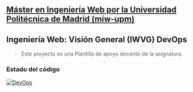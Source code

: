 ## [Máster en Ingeniería Web por la Universidad Politécnica de Madrid (miw-upm)](http://miw.etsisi.upm.es)
## Ingeniería Web: Visión General (IWVG) DevOps
> Este proyecto es una Plantilla de apoyo docente de la asignatura.

### Estado del código
[![DevOps](https://github.com/oliver-upm/iwvg-devops-fernandez-oliver/actions/workflows/test-sonar.yml/badge.svg)](https://github.com/oliver-upm/iwvg-devops-fernandez-oliver/actions/workflows/test-sonar.yml)